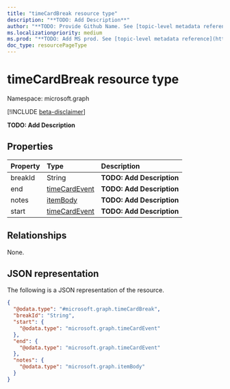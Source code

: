 ```yaml
---
title: "timeCardBreak resource type"
description: "**TODO: Add Description**"
author: "**TODO: Provide Github Name. See [topic-level metadata reference](https://msgo.azurewebsites.net/add/document/guidelines/metadata.html#topic-level-metadata)**"
ms.localizationpriority: medium
ms.prod: "**TODO: Add MS prod. See [topic-level metadata reference](https://msgo.azurewebsites.net/add/document/guidelines/metadata.html#topic-level-metadata)**"
doc_type: resourcePageType
---
```


# timeCardBreak resource type

Namespace: microsoft.graph

[!INCLUDE [beta-disclaimer](../../includes/beta-disclaimer.md)]

**TODO: Add Description**

## Properties
|Property|Type|Description|
|:---|:---|:---|
|breakId|String|**TODO: Add Description**|
|end|[timeCardEvent](../resources/timecardevent.md)|**TODO: Add Description**|
|notes|[itemBody](../resources/itembody.md)|**TODO: Add Description**|
|start|[timeCardEvent](../resources/timecardevent.md)|**TODO: Add Description**|

## Relationships
None.

## JSON representation
The following is a JSON representation of the resource.
<!-- {
  "blockType": "resource",
  "@odata.type": "microsoft.graph.timeCardBreak"
}
-->
``` json
{
  "@odata.type": "#microsoft.graph.timeCardBreak",
  "breakId": "String",
  "start": {
    "@odata.type": "microsoft.graph.timeCardEvent"
  },
  "end": {
    "@odata.type": "microsoft.graph.timeCardEvent"
  },
  "notes": {
    "@odata.type": "microsoft.graph.itemBody"
  }
}
```

